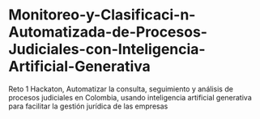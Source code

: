 # Monitoreo-y-Clasificaci-n-Automatizada-de-Procesos-Judiciales-con-Inteligencia-Artificial-Generativa
Reto 1 Hackaton, Automatizar la consulta, seguimiento y análisis de procesos judiciales en Colombia, usando inteligencia artificial generativa para facilitar la gestión jurídica de las empresas
